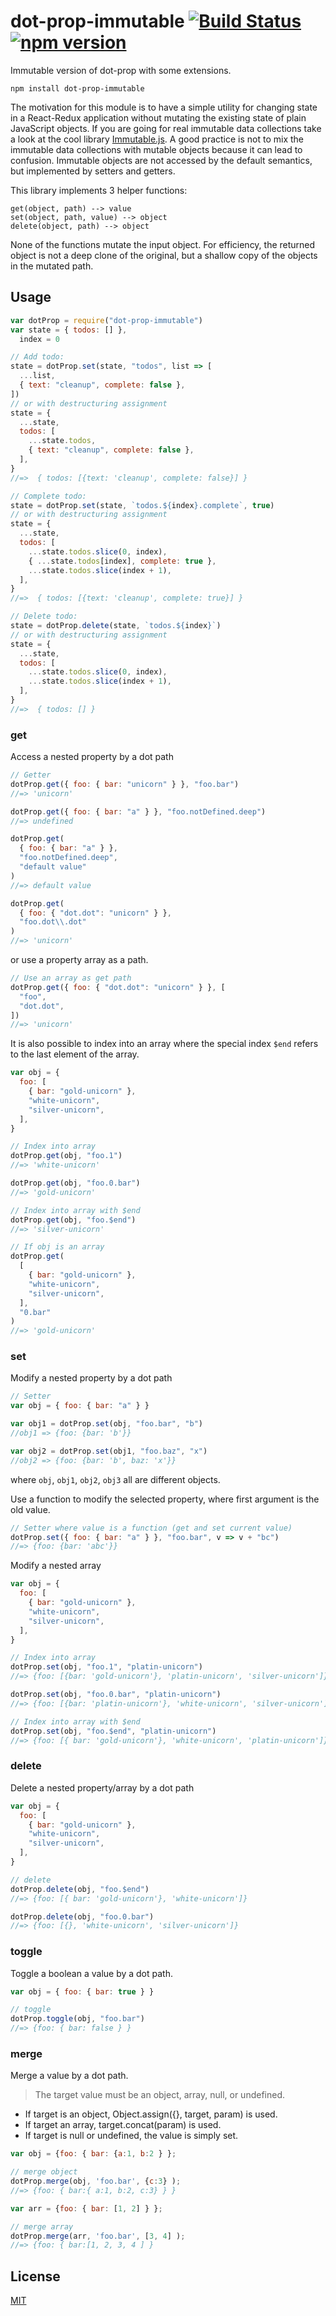 # dot-prop-immutable [![Build Status](https://travis-ci.org/debitoor/dot-prop-immutable.svg)](https://travis-ci.org/debitoor/dot-prop-immutable) [![npm version](https://badge.fury.io/js/dot-prop-immutable.svg)](https://badge.fury.io/js/dot-prop-immutable)

Immutable version of dot-prop with some extensions.

    npm install dot-prop-immutable

The motivation for this module is to have a simple utility for changing state in a React-Redux application without mutating the existing state of plain JavaScript objects.
If you are going for real immutable data collections take a look at the cool library [Immutable.js](https://github.com/facebook/immutable-js).
A good practice is not to mix the immutable data collections with mutable objects because it can lead to confusion. Immutable objects are not accessed by the default semantics, but implemented by setters and getters.

This library implements 3 helper functions:

```
get(object, path) --> value
set(object, path, value) --> object
delete(object, path) --> object
```

None of the functions mutate the input object. For efficiency, the returned object is not a deep clone of the original, but a shallow copy of the objects in the mutated path.

## Usage

```javascript
var dotProp = require("dot-prop-immutable")
var state = { todos: [] },
  index = 0

// Add todo:
state = dotProp.set(state, "todos", list => [
  ...list,
  { text: "cleanup", complete: false },
])
// or with destructuring assignment
state = {
  ...state,
  todos: [
    ...state.todos,
    { text: "cleanup", complete: false },
  ],
}
//=>  { todos: [{text: 'cleanup', complete: false}] }

// Complete todo:
state = dotProp.set(state, `todos.${index}.complete`, true)
// or with destructuring assignment
state = {
  ...state,
  todos: [
    ...state.todos.slice(0, index),
    { ...state.todos[index], complete: true },
    ...state.todos.slice(index + 1),
  ],
}
//=>  { todos: [{text: 'cleanup', complete: true}] }

// Delete todo:
state = dotProp.delete(state, `todos.${index}`)
// or with destructuring assignment
state = {
  ...state,
  todos: [
    ...state.todos.slice(0, index),
    ...state.todos.slice(index + 1),
  ],
}
//=>  { todos: [] }
```

### get

Access a nested property by a dot path

```javascript
// Getter
dotProp.get({ foo: { bar: "unicorn" } }, "foo.bar")
//=> 'unicorn'

dotProp.get({ foo: { bar: "a" } }, "foo.notDefined.deep")
//=> undefined

dotProp.get(
  { foo: { bar: "a" } },
  "foo.notDefined.deep",
  "default value"
)
//=> default value

dotProp.get(
  { foo: { "dot.dot": "unicorn" } },
  "foo.dot\\.dot"
)
//=> 'unicorn'
```

or use a property array as a path.

```javascript
// Use an array as get path
dotProp.get({ foo: { "dot.dot": "unicorn" } }, [
  "foo",
  "dot.dot",
])
//=> 'unicorn'
```

It is also possible to index into an array where the special index `$end` refers to the last element of the array.

```javascript
var obj = {
  foo: [
    { bar: "gold-unicorn" },
    "white-unicorn",
    "silver-unicorn",
  ],
}

// Index into array
dotProp.get(obj, "foo.1")
//=> 'white-unicorn'

dotProp.get(obj, "foo.0.bar")
//=> 'gold-unicorn'

// Index into array with $end
dotProp.get(obj, "foo.$end")
//=> 'silver-unicorn'

// If obj is an array
dotProp.get(
  [
    { bar: "gold-unicorn" },
    "white-unicorn",
    "silver-unicorn",
  ],
  "0.bar"
)
//=> 'gold-unicorn'
```

### set

Modify a nested property by a dot path

```javascript
// Setter
var obj = { foo: { bar: "a" } }

var obj1 = dotProp.set(obj, "foo.bar", "b")
//obj1 => {foo: {bar: 'b'}}

var obj2 = dotProp.set(obj1, "foo.baz", "x")
//obj2 => {foo: {bar: 'b', baz: 'x'}}
```

where `obj`, `obj1`, `obj2`, `obj3` all are different objects.

Use a function to modify the selected property, where first argument is the old value.

```javascript
// Setter where value is a function (get and set current value)
dotProp.set({ foo: { bar: "a" } }, "foo.bar", v => v + "bc")
//=> {foo: {bar: 'abc'}}
```

Modify a nested array

```javascript
var obj = {
  foo: [
    { bar: "gold-unicorn" },
    "white-unicorn",
    "silver-unicorn",
  ],
}

// Index into array
dotProp.set(obj, "foo.1", "platin-unicorn")
//=> {foo: [{bar: 'gold-unicorn'}, 'platin-unicorn', 'silver-unicorn']}

dotProp.set(obj, "foo.0.bar", "platin-unicorn")
//=> {foo: [{bar: 'platin-unicorn'}, 'white-unicorn', 'silver-unicorn']}

// Index into array with $end
dotProp.set(obj, "foo.$end", "platin-unicorn")
//=> {foo: [{ bar: 'gold-unicorn'}, 'white-unicorn', 'platin-unicorn']}
```

### delete

Delete a nested property/array by a dot path

```javascript
var obj = {
  foo: [
    { bar: "gold-unicorn" },
    "white-unicorn",
    "silver-unicorn",
  ],
}

// delete
dotProp.delete(obj, "foo.$end")
//=> {foo: [{ bar: 'gold-unicorn'}, 'white-unicorn']}

dotProp.delete(obj, "foo.0.bar")
//=> {foo: [{}, 'white-unicorn', 'silver-unicorn']}
```

### toggle

Toggle a boolean a value by a dot path.

```javascript
var obj = { foo: { bar: true } }

// toggle
dotProp.toggle(obj, "foo.bar")
//=> {foo: { bar: false } }
```

### merge

Merge a value by a dot path.

> The target value must be an object, array, null, or undefined.

* If target is an object, Object.assign({}, target, param) is used.
* If target an array, target.concat(param) is used.
* If target is null or undefined, the value is simply set.

```javascript
var obj = {foo: { bar: {a:1, b:2 } };

// merge object
dotProp.merge(obj, 'foo.bar', {c:3} );
//=> {foo: { bar:{ a:1, b:2, c:3} } }

var arr = {foo: { bar: [1, 2] } };

// merge array
dotProp.merge(arr, 'foo.bar', [3, 4] );
//=> {foo: { bar:[1, 2, 3, 4 ] }
```

## License

[MIT](http://opensource.org/licenses/MIT)
